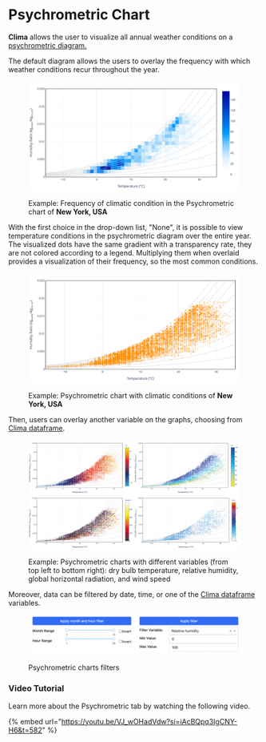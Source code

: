 # Psychrometric Chart

**Clima** allows the user to visualize all annual weather conditions on a [psychrometric diagram.](psychrometric-chart-explained.md)

The default diagram allows the users to overlay the frequency with which weather conditions recur throughout the year.

<figure><img src="../../../.gitbook/assets/CBEClima_New.York-Downtown.Manhattan.Heli_USA_psy_tab (1).svg" alt=""><figcaption><p>Example: Frequency of climatic condition in the Psychrometric chart of <strong>New York, USA</strong></p></figcaption></figure>

With the first choice in the drop-down list, "None", it is possible to view temperature conditions in the psychrometric diagram over the entire year. The visualized dots have the same gradient with a transparency rate, they are not colored according to a legend. Multiplying them when overlaid provides a visualization of their frequency, so the most common conditions.

<figure><img src="../../../.gitbook/assets/CBEClima_New.York-Downtown.Manhattan.Heli_USA_psy_tab.svg" alt=""><figcaption><p>Example: Psychrometric chart with climatic conditions of <strong>New York, USA</strong></p></figcaption></figure>

Then, users can overlay another variable on the graphs, choosing from [Clima dataframe](../tab-summary/clima-dataframe.md).

<figure><img src="../../../.gitbook/assets/Psychometric variables (1).png" alt=""><figcaption><p>Example: Psychrometric charts with different variables (from top left to bottom right): dry bulb temperature, relative humidity, global horizontal radiation, and wind speed</p></figcaption></figure>

Moreover, data can be filtered by date, time, or one of the [Clima dataframe](../tab-summary/clima-dataframe.md) variables.

<figure><img src="../../../.gitbook/assets/Schermata 2022-11-15 alle 10.37.43 AM.png" alt=""><figcaption><p>Psychrometric charts filters</p></figcaption></figure>

### Video Tutorial

Learn more about the Psychrometric tab by watching the following video.

{% embed url="https://youtu.be/VJ_wOHadVdw?si=iAcBQpq3IgCNY-H6&t=582" %}

